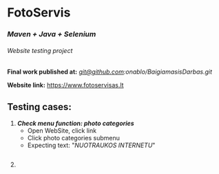 # **FotoServis**
### _Maven + Java + Selenium_

###### Website testing project


****Final work published at:**** 
 *git@github.com:onablo/BaigiamasisDarbas.git*

****Website link:****  https://www.fotoservisas.lt

## Testing cases:
1. ***Check menu function: photo categories***
   - Open WebSite, click link
   - Click photo categories submenu
   - Expecting text: "_NUOTRAUKOS INTERNETU_"
   ```
2. 
